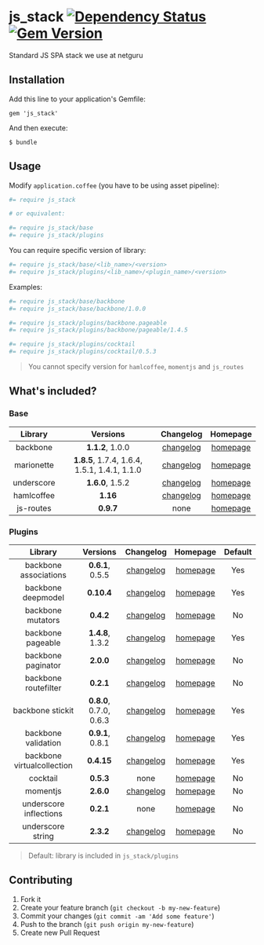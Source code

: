 # js_stack [![Dependency Status](https://gemnasium.com/netguru/js_stack.png)](https://gemnasium.com/netguru/js_stack) [![Gem Version](https://badge.fury.io/rb/js_stack.png)](http://badge.fury.io/rb/js_stack)

Standard JS SPA stack we use at netguru

## Installation

Add this line to your application's Gemfile:

    gem 'js_stack'

And then execute:

    $ bundle

## Usage

Modify `application.coffee` (you have to be using asset pipeline):

```coffeescript
#= require js_stack

# or equivalent:

#= require js_stack/base
#= require js_stack/plugins
```

You can require specific version of library:

```coffeescript
#= require js_stack/base/<lib_name>/<version>
#= require js_stack/plugins/<lib_name>/<plugin_name>/<version>
```

Examples:

```coffeescript
#= require js_stack/base/backbone
#= require js_stack/base/backbone/1.0.0

#= require js_stack/plugins/backbone.pageable
#= require js_stack/plugins/backbone/pageable/1.4.5

#= require js_stack/plugins/cocktail
#= require js_stack/plugins/cocktail/0.5.3
```
> You cannot specify version for `hamlcoffee`, `momentjs` and `js_routes`

## What's included?

### Base

| Library | Versions | Changelog | Homepage |
| :-----: | :------: | :-------: | :------: |
| backbone | **1.1.2**, 1.0.0 | [changelog](http://backbonejs.org/#changelog) | [homepage](http://backbonejs.org/) |
| marionette | **1.8.5**, 1.7.4, 1.6.4, 1.5.1, 1.4.1, 1.1.0 | [changelog](https://github.com/marionettejs/backbone.marionette/blob/master/changelog.md) | [homepage](http://marionettejs.com/) |
| underscore | **1.6.0**, 1.5.2 | [changelog](http://underscorejs.org/#changelog) | [homepage](http://underscorejs.org/) |
| hamlcoffee | **1.16** | [changelog](https://github.com/netzpirat/haml_coffee_assets/blob/master/CHANGELOG.md) | [homepage](https://github.com/netzpirat/haml_coffee_assets) |
| js-routes | **0.9.7** | none | [homepage](https://github.com/railsware/js-routes) |

### Plugins

| Library | Versions | Changelog | Homepage | Default |
| :-----: | :------: | :-------: | :------: | :-----: |
| backbone associations | **0.6.1**, 0.5.5 | [changelog](https://github.com/dhruvaray/backbone-associations/blob/master/CHANGELOG.md) | [homepage](http://dhruvaray.github.io/backbone-associations/) | Yes
| backbone deepmodel | **0.10.4** | [changelog](https://github.com/powmedia/backbone-deep-model#changelog) | [homepage](https://github.com/powmedia/backbone-deep-model) | Yes
| backbone mutators | **0.4.2** | [changelog](https://github.com/asciidisco/Backbone.Mutators#changelog) | [homepage](https://github.com/asciidisco/Backbone.Mutators) | No
| backbone pageable | **1.4.8**, 1.3.2 | [changelog](https://github.com/backbone-paginator/backbone-pageable#change-log) | [homepage](https://github.com/wyuenho/backbone-pageable) | Yes
| backbone paginator | **2.0.0** | [changelog](https://github.com/backbone-paginator/backbone.paginator/wiki/Changelog) | [homepage](https://github.com/backbone-paginator/backbone.paginator) | No
| backbone routefilter | **0.2.1** | [changelog](https://github.com/boazsender/backbone.routefilter#release-history) | [homepage](https://github.com/boazsender/backbone.routefilter) | No
| backbone stickit | **0.8.0**, 0.7.0, 0.6.3 | [changelog](http://nytimes.github.io/backbone.stickit/#change-log) | [homepage](http://nytimes.github.io/backbone.stickit/) | Yes
| backbone validation | **0.9.1**, 0.8.1 | [changelog](https://github.com/thedersen/backbone.validation#release-notes) | [homepage](https://github.com/thedersen/backbone.validation) | Yes
| backbone virtualcollection | **0.4.15** | [changelog](https://github.com/p3drosola/Backbone.VirtualCollection#changelog) | [homepage](https://github.com/p3drosola/Backbone.VirtualCollection) | Yes
| cocktail | **0.5.3** | none | [homepage](https://github.com/onsi/cocktail) | No
| momentjs | **2.6.0** | [changelog](https://github.com/moment/moment/#changelog) | [homepage](https://github.com/derekprior/momentjs-rails) | No
| underscore inflections | **0.2.1** | none | [homepage](https://github.com/geetarista/underscore.inflections) | No
| underscore string | **2.3.2** | [changelog](https://github.com/epeli/underscore.string#changelog) | [homepage](http://epeli.github.io/underscore.string/) | No
> Default: library is included in `js_stack/plugins`

## Contributing

1. Fork it
2. Create your feature branch (`git checkout -b my-new-feature`)
3. Commit your changes (`git commit -am 'Add some feature'`)
4. Push to the branch (`git push origin my-new-feature`)
5. Create new Pull Request
